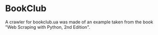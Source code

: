 # BookClub
A crawler for bookclub.ua was made of an example taken from the book "Web Scraping with Python, 2nd Edition".
